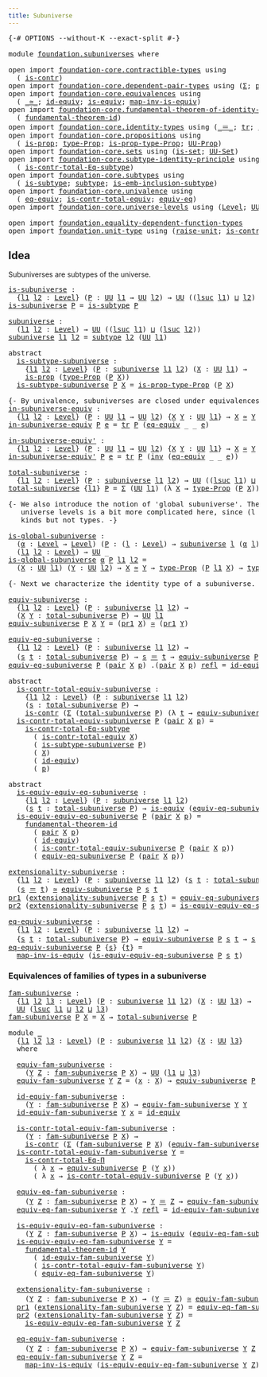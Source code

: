 ```yaml
---
title: Subuniverse
---
```


<pre class="Agda"><a id="37" class="Symbol">{-#</a> <a id="41" class="Keyword">OPTIONS</a> <a id="49" class="Pragma">--without-K</a> <a id="61" class="Pragma">--exact-split</a> <a id="75" class="Symbol">#-}</a>

<a id="80" class="Keyword">module</a> <a id="87" href="foundation.subuniverses.html" class="Module">foundation.subuniverses</a> <a id="111" class="Keyword">where</a>

<a id="118" class="Keyword">open</a> <a id="123" class="Keyword">import</a> <a id="130" href="foundation-core.contractible-types.html" class="Module">foundation-core.contractible-types</a> <a id="165" class="Keyword">using</a>
  <a id="173" class="Symbol">(</a> <a id="175" href="foundation-core.contractible-types.html#1006" class="Function">is-contr</a><a id="183" class="Symbol">)</a>
<a id="185" class="Keyword">open</a> <a id="190" class="Keyword">import</a> <a id="197" href="foundation-core.dependent-pair-types.html" class="Module">foundation-core.dependent-pair-types</a> <a id="234" class="Keyword">using</a> <a id="240" class="Symbol">(</a><a id="241" href="foundation-core.dependent-pair-types.html#515" class="Record">Σ</a><a id="242" class="Symbol">;</a> <a id="244" href="foundation-core.dependent-pair-types.html#588" class="InductiveConstructor">pair</a><a id="248" class="Symbol">;</a> <a id="250" href="foundation-core.dependent-pair-types.html#605" class="Field">pr1</a><a id="253" class="Symbol">;</a> <a id="255" href="foundation-core.dependent-pair-types.html#617" class="Field">pr2</a><a id="258" class="Symbol">)</a>
<a id="260" class="Keyword">open</a> <a id="265" class="Keyword">import</a> <a id="272" href="foundation-core.equivalences.html" class="Module">foundation-core.equivalences</a> <a id="301" class="Keyword">using</a>
  <a id="309" class="Symbol">(</a> <a id="311" href="foundation-core.equivalences.html#1621" class="Function Operator">_≃_</a><a id="314" class="Symbol">;</a> <a id="316" href="foundation-core.equivalences.html#2494" class="Function">id-equiv</a><a id="324" class="Symbol">;</a> <a id="326" href="foundation-core.equivalences.html#1556" class="Function">is-equiv</a><a id="334" class="Symbol">;</a> <a id="336" href="foundation-core.equivalences.html#4187" class="Function">map-inv-is-equiv</a><a id="352" class="Symbol">)</a>
<a id="354" class="Keyword">open</a> <a id="359" class="Keyword">import</a> <a id="366" href="foundation-core.fundamental-theorem-of-identity-types.html" class="Module">foundation-core.fundamental-theorem-of-identity-types</a> <a id="420" class="Keyword">using</a>
  <a id="428" class="Symbol">(</a> <a id="430" href="foundation-core.fundamental-theorem-of-identity-types.html#1904" class="Function">fundamental-theorem-id</a><a id="452" class="Symbol">)</a>
<a id="454" class="Keyword">open</a> <a id="459" class="Keyword">import</a> <a id="466" href="foundation-core.identity-types.html" class="Module">foundation-core.identity-types</a> <a id="497" class="Keyword">using</a> <a id="503" class="Symbol">(</a><a id="504" href="foundation-core.identity-types.html#1865" class="Function Operator">_＝_</a><a id="507" class="Symbol">;</a> <a id="509" href="foundation-core.identity-types.html#5702" class="Function">tr</a><a id="511" class="Symbol">;</a> <a id="513" href="foundation-core.identity-types.html#2729" class="Function">inv</a><a id="516" class="Symbol">;</a> <a id="518" href="foundation-core.identity-types.html#1820" class="InductiveConstructor">refl</a><a id="522" class="Symbol">;</a> <a id="524" href="foundation-core.identity-types.html#4003" class="Function">ap</a><a id="526" class="Symbol">)</a>
<a id="528" class="Keyword">open</a> <a id="533" class="Keyword">import</a> <a id="540" href="foundation-core.propositions.html" class="Module">foundation-core.propositions</a> <a id="569" class="Keyword">using</a>
  <a id="577" class="Symbol">(</a> <a id="579" href="foundation-core.propositions.html#1309" class="Function">is-prop</a><a id="586" class="Symbol">;</a> <a id="588" href="foundation-core.propositions.html#1495" class="Function">type-Prop</a><a id="597" class="Symbol">;</a> <a id="599" href="foundation-core.propositions.html#1562" class="Function">is-prop-type-Prop</a><a id="616" class="Symbol">;</a> <a id="618" href="foundation-core.propositions.html#1393" class="Function">UU-Prop</a><a id="625" class="Symbol">)</a>
<a id="627" class="Keyword">open</a> <a id="632" class="Keyword">import</a> <a id="639" href="foundation-core.sets.html" class="Module">foundation-core.sets</a> <a id="660" class="Keyword">using</a> <a id="666" class="Symbol">(</a><a id="667" href="foundation-core.sets.html#1113" class="Function">is-set</a><a id="673" class="Symbol">;</a> <a id="675" href="foundation-core.sets.html#1190" class="Function">UU-Set</a><a id="681" class="Symbol">)</a>
<a id="683" class="Keyword">open</a> <a id="688" class="Keyword">import</a> <a id="695" href="foundation-core.subtype-identity-principle.html" class="Module">foundation-core.subtype-identity-principle</a> <a id="738" class="Keyword">using</a>
  <a id="746" class="Symbol">(</a> <a id="748" href="foundation-core.subtype-identity-principle.html#1586" class="Function">is-contr-total-Eq-subtype</a><a id="773" class="Symbol">)</a>
<a id="775" class="Keyword">open</a> <a id="780" class="Keyword">import</a> <a id="787" href="foundation-core.subtypes.html" class="Module">foundation-core.subtypes</a> <a id="812" class="Keyword">using</a>
  <a id="820" class="Symbol">(</a> <a id="822" href="foundation-core.subtypes.html#2142" class="Function">is-subtype</a><a id="832" class="Symbol">;</a> <a id="834" href="foundation-core.subtypes.html#2265" class="Function">subtype</a><a id="841" class="Symbol">;</a> <a id="843" href="foundation-core.subtypes.html#3755" class="Function">is-emb-inclusion-subtype</a><a id="867" class="Symbol">)</a>
<a id="869" class="Keyword">open</a> <a id="874" class="Keyword">import</a> <a id="881" href="foundation-core.univalence.html" class="Module">foundation-core.univalence</a> <a id="908" class="Keyword">using</a>
  <a id="916" class="Symbol">(</a> <a id="918" href="foundation-core.univalence.html#2151" class="Function">eq-equiv</a><a id="926" class="Symbol">;</a> <a id="928" href="foundation-core.univalence.html#2403" class="Function">is-contr-total-equiv</a><a id="948" class="Symbol">;</a> <a id="950" href="foundation-core.univalence.html#987" class="Function">equiv-eq</a><a id="958" class="Symbol">)</a>
<a id="960" class="Keyword">open</a> <a id="965" class="Keyword">import</a> <a id="972" href="foundation-core.universe-levels.html" class="Module">foundation-core.universe-levels</a> <a id="1004" class="Keyword">using</a> <a id="1010" class="Symbol">(</a><a id="1011" href="Agda.Primitive.html#597" class="Postulate">Level</a><a id="1016" class="Symbol">;</a> <a id="1018" href="foundation-core.universe-levels.html#235" class="Primitive">UU</a><a id="1020" class="Symbol">;</a> <a id="1022" href="Agda.Primitive.html#780" class="Primitive">lsuc</a><a id="1026" class="Symbol">;</a> <a id="1028" href="Agda.Primitive.html#810" class="Primitive Operator">_⊔_</a><a id="1031" class="Symbol">)</a>

<a id="1034" class="Keyword">open</a> <a id="1039" class="Keyword">import</a> <a id="1046" href="foundation.equality-dependent-function-types.html" class="Module">foundation.equality-dependent-function-types</a>
<a id="1091" class="Keyword">open</a> <a id="1096" class="Keyword">import</a> <a id="1103" href="foundation.unit-type.html" class="Module">foundation.unit-type</a> <a id="1124" class="Keyword">using</a> <a id="1130" class="Symbol">(</a><a id="1131" href="foundation.unit-type.html#1727" class="Function">raise-unit</a><a id="1141" class="Symbol">;</a> <a id="1143" href="foundation.unit-type.html#3287" class="Function">is-contr-raise-unit</a><a id="1162" class="Symbol">)</a>
</pre>
## Idea

Subuniverses are subtypes of the universe.

<pre class="Agda"><a id="is-subuniverse"></a><a id="1230" href="foundation.subuniverses.html#1230" class="Function">is-subuniverse</a> <a id="1245" class="Symbol">:</a>
  <a id="1249" class="Symbol">{</a><a id="1250" href="foundation.subuniverses.html#1250" class="Bound">l1</a> <a id="1253" href="foundation.subuniverses.html#1253" class="Bound">l2</a> <a id="1256" class="Symbol">:</a> <a id="1258" href="Agda.Primitive.html#597" class="Postulate">Level</a><a id="1263" class="Symbol">}</a> <a id="1265" class="Symbol">(</a><a id="1266" href="foundation.subuniverses.html#1266" class="Bound">P</a> <a id="1268" class="Symbol">:</a> <a id="1270" href="foundation-core.universe-levels.html#235" class="Primitive">UU</a> <a id="1273" href="foundation.subuniverses.html#1250" class="Bound">l1</a> <a id="1276" class="Symbol">→</a> <a id="1278" href="foundation-core.universe-levels.html#235" class="Primitive">UU</a> <a id="1281" href="foundation.subuniverses.html#1253" class="Bound">l2</a><a id="1283" class="Symbol">)</a> <a id="1285" class="Symbol">→</a> <a id="1287" href="foundation-core.universe-levels.html#235" class="Primitive">UU</a> <a id="1290" class="Symbol">((</a><a id="1292" href="Agda.Primitive.html#780" class="Primitive">lsuc</a> <a id="1297" href="foundation.subuniverses.html#1250" class="Bound">l1</a><a id="1299" class="Symbol">)</a> <a id="1301" href="Agda.Primitive.html#810" class="Primitive Operator">⊔</a> <a id="1303" href="foundation.subuniverses.html#1253" class="Bound">l2</a><a id="1305" class="Symbol">)</a>
<a id="1307" href="foundation.subuniverses.html#1230" class="Function">is-subuniverse</a> <a id="1322" href="foundation.subuniverses.html#1322" class="Bound">P</a> <a id="1324" class="Symbol">=</a> <a id="1326" href="foundation-core.subtypes.html#2142" class="Function">is-subtype</a> <a id="1337" href="foundation.subuniverses.html#1322" class="Bound">P</a>

<a id="subuniverse"></a><a id="1340" href="foundation.subuniverses.html#1340" class="Function">subuniverse</a> <a id="1352" class="Symbol">:</a>
  <a id="1356" class="Symbol">(</a><a id="1357" href="foundation.subuniverses.html#1357" class="Bound">l1</a> <a id="1360" href="foundation.subuniverses.html#1360" class="Bound">l2</a> <a id="1363" class="Symbol">:</a> <a id="1365" href="Agda.Primitive.html#597" class="Postulate">Level</a><a id="1370" class="Symbol">)</a> <a id="1372" class="Symbol">→</a> <a id="1374" href="foundation-core.universe-levels.html#235" class="Primitive">UU</a> <a id="1377" class="Symbol">((</a><a id="1379" href="Agda.Primitive.html#780" class="Primitive">lsuc</a> <a id="1384" href="foundation.subuniverses.html#1357" class="Bound">l1</a><a id="1386" class="Symbol">)</a> <a id="1388" href="Agda.Primitive.html#810" class="Primitive Operator">⊔</a> <a id="1390" class="Symbol">(</a><a id="1391" href="Agda.Primitive.html#780" class="Primitive">lsuc</a> <a id="1396" href="foundation.subuniverses.html#1360" class="Bound">l2</a><a id="1398" class="Symbol">))</a>
<a id="1401" href="foundation.subuniverses.html#1340" class="Function">subuniverse</a> <a id="1413" href="foundation.subuniverses.html#1413" class="Bound">l1</a> <a id="1416" href="foundation.subuniverses.html#1416" class="Bound">l2</a> <a id="1419" class="Symbol">=</a> <a id="1421" href="foundation-core.subtypes.html#2265" class="Function">subtype</a> <a id="1429" href="foundation.subuniverses.html#1416" class="Bound">l2</a> <a id="1432" class="Symbol">(</a><a id="1433" href="foundation-core.universe-levels.html#235" class="Primitive">UU</a> <a id="1436" href="foundation.subuniverses.html#1413" class="Bound">l1</a><a id="1438" class="Symbol">)</a>

<a id="1441" class="Keyword">abstract</a>
  <a id="is-subtype-subuniverse"></a><a id="1452" href="foundation.subuniverses.html#1452" class="Function">is-subtype-subuniverse</a> <a id="1475" class="Symbol">:</a>
    <a id="1481" class="Symbol">{</a><a id="1482" href="foundation.subuniverses.html#1482" class="Bound">l1</a> <a id="1485" href="foundation.subuniverses.html#1485" class="Bound">l2</a> <a id="1488" class="Symbol">:</a> <a id="1490" href="Agda.Primitive.html#597" class="Postulate">Level</a><a id="1495" class="Symbol">}</a> <a id="1497" class="Symbol">(</a><a id="1498" href="foundation.subuniverses.html#1498" class="Bound">P</a> <a id="1500" class="Symbol">:</a> <a id="1502" href="foundation.subuniverses.html#1340" class="Function">subuniverse</a> <a id="1514" href="foundation.subuniverses.html#1482" class="Bound">l1</a> <a id="1517" href="foundation.subuniverses.html#1485" class="Bound">l2</a><a id="1519" class="Symbol">)</a> <a id="1521" class="Symbol">(</a><a id="1522" href="foundation.subuniverses.html#1522" class="Bound">X</a> <a id="1524" class="Symbol">:</a> <a id="1526" href="foundation-core.universe-levels.html#235" class="Primitive">UU</a> <a id="1529" href="foundation.subuniverses.html#1482" class="Bound">l1</a><a id="1531" class="Symbol">)</a> <a id="1533" class="Symbol">→</a>
    <a id="1539" href="foundation-core.propositions.html#1309" class="Function">is-prop</a> <a id="1547" class="Symbol">(</a><a id="1548" href="foundation-core.propositions.html#1495" class="Function">type-Prop</a> <a id="1558" class="Symbol">(</a><a id="1559" href="foundation.subuniverses.html#1498" class="Bound">P</a> <a id="1561" href="foundation.subuniverses.html#1522" class="Bound">X</a><a id="1562" class="Symbol">))</a>
  <a id="1567" href="foundation.subuniverses.html#1452" class="Function">is-subtype-subuniverse</a> <a id="1590" href="foundation.subuniverses.html#1590" class="Bound">P</a> <a id="1592" href="foundation.subuniverses.html#1592" class="Bound">X</a> <a id="1594" class="Symbol">=</a> <a id="1596" href="foundation-core.propositions.html#1562" class="Function">is-prop-type-Prop</a> <a id="1614" class="Symbol">(</a><a id="1615" href="foundation.subuniverses.html#1590" class="Bound">P</a> <a id="1617" href="foundation.subuniverses.html#1592" class="Bound">X</a><a id="1618" class="Symbol">)</a>

<a id="1621" class="Comment">{- By univalence, subuniverses are closed under equivalences. -}</a>
<a id="in-subuniverse-equiv"></a><a id="1686" href="foundation.subuniverses.html#1686" class="Function">in-subuniverse-equiv</a> <a id="1707" class="Symbol">:</a>
  <a id="1711" class="Symbol">{</a><a id="1712" href="foundation.subuniverses.html#1712" class="Bound">l1</a> <a id="1715" href="foundation.subuniverses.html#1715" class="Bound">l2</a> <a id="1718" class="Symbol">:</a> <a id="1720" href="Agda.Primitive.html#597" class="Postulate">Level</a><a id="1725" class="Symbol">}</a> <a id="1727" class="Symbol">(</a><a id="1728" href="foundation.subuniverses.html#1728" class="Bound">P</a> <a id="1730" class="Symbol">:</a> <a id="1732" href="foundation-core.universe-levels.html#235" class="Primitive">UU</a> <a id="1735" href="foundation.subuniverses.html#1712" class="Bound">l1</a> <a id="1738" class="Symbol">→</a> <a id="1740" href="foundation-core.universe-levels.html#235" class="Primitive">UU</a> <a id="1743" href="foundation.subuniverses.html#1715" class="Bound">l2</a><a id="1745" class="Symbol">)</a> <a id="1747" class="Symbol">{</a><a id="1748" href="foundation.subuniverses.html#1748" class="Bound">X</a> <a id="1750" href="foundation.subuniverses.html#1750" class="Bound">Y</a> <a id="1752" class="Symbol">:</a> <a id="1754" href="foundation-core.universe-levels.html#235" class="Primitive">UU</a> <a id="1757" href="foundation.subuniverses.html#1712" class="Bound">l1</a><a id="1759" class="Symbol">}</a> <a id="1761" class="Symbol">→</a> <a id="1763" href="foundation.subuniverses.html#1748" class="Bound">X</a> <a id="1765" href="foundation-core.equivalences.html#1621" class="Function Operator">≃</a> <a id="1767" href="foundation.subuniverses.html#1750" class="Bound">Y</a> <a id="1769" class="Symbol">→</a> <a id="1771" href="foundation.subuniverses.html#1728" class="Bound">P</a> <a id="1773" href="foundation.subuniverses.html#1748" class="Bound">X</a> <a id="1775" class="Symbol">→</a> <a id="1777" href="foundation.subuniverses.html#1728" class="Bound">P</a> <a id="1779" href="foundation.subuniverses.html#1750" class="Bound">Y</a>
<a id="1781" href="foundation.subuniverses.html#1686" class="Function">in-subuniverse-equiv</a> <a id="1802" href="foundation.subuniverses.html#1802" class="Bound">P</a> <a id="1804" href="foundation.subuniverses.html#1804" class="Bound">e</a> <a id="1806" class="Symbol">=</a> <a id="1808" href="foundation-core.identity-types.html#5702" class="Function">tr</a> <a id="1811" href="foundation.subuniverses.html#1802" class="Bound">P</a> <a id="1813" class="Symbol">(</a><a id="1814" href="foundation-core.univalence.html#2151" class="Function">eq-equiv</a> <a id="1823" class="Symbol">_</a> <a id="1825" class="Symbol">_</a> <a id="1827" href="foundation.subuniverses.html#1804" class="Bound">e</a><a id="1828" class="Symbol">)</a>

<a id="in-subuniverse-equiv&#39;"></a><a id="1831" href="foundation.subuniverses.html#1831" class="Function">in-subuniverse-equiv&#39;</a> <a id="1853" class="Symbol">:</a>
  <a id="1857" class="Symbol">{</a><a id="1858" href="foundation.subuniverses.html#1858" class="Bound">l1</a> <a id="1861" href="foundation.subuniverses.html#1861" class="Bound">l2</a> <a id="1864" class="Symbol">:</a> <a id="1866" href="Agda.Primitive.html#597" class="Postulate">Level</a><a id="1871" class="Symbol">}</a> <a id="1873" class="Symbol">(</a><a id="1874" href="foundation.subuniverses.html#1874" class="Bound">P</a> <a id="1876" class="Symbol">:</a> <a id="1878" href="foundation-core.universe-levels.html#235" class="Primitive">UU</a> <a id="1881" href="foundation.subuniverses.html#1858" class="Bound">l1</a> <a id="1884" class="Symbol">→</a> <a id="1886" href="foundation-core.universe-levels.html#235" class="Primitive">UU</a> <a id="1889" href="foundation.subuniverses.html#1861" class="Bound">l2</a><a id="1891" class="Symbol">)</a> <a id="1893" class="Symbol">{</a><a id="1894" href="foundation.subuniverses.html#1894" class="Bound">X</a> <a id="1896" href="foundation.subuniverses.html#1896" class="Bound">Y</a> <a id="1898" class="Symbol">:</a> <a id="1900" href="foundation-core.universe-levels.html#235" class="Primitive">UU</a> <a id="1903" href="foundation.subuniverses.html#1858" class="Bound">l1</a><a id="1905" class="Symbol">}</a> <a id="1907" class="Symbol">→</a> <a id="1909" href="foundation.subuniverses.html#1894" class="Bound">X</a> <a id="1911" href="foundation-core.equivalences.html#1621" class="Function Operator">≃</a> <a id="1913" href="foundation.subuniverses.html#1896" class="Bound">Y</a> <a id="1915" class="Symbol">→</a> <a id="1917" href="foundation.subuniverses.html#1874" class="Bound">P</a> <a id="1919" href="foundation.subuniverses.html#1896" class="Bound">Y</a> <a id="1921" class="Symbol">→</a> <a id="1923" href="foundation.subuniverses.html#1874" class="Bound">P</a> <a id="1925" href="foundation.subuniverses.html#1894" class="Bound">X</a>
<a id="1927" href="foundation.subuniverses.html#1831" class="Function">in-subuniverse-equiv&#39;</a> <a id="1949" href="foundation.subuniverses.html#1949" class="Bound">P</a> <a id="1951" href="foundation.subuniverses.html#1951" class="Bound">e</a> <a id="1953" class="Symbol">=</a> <a id="1955" href="foundation-core.identity-types.html#5702" class="Function">tr</a> <a id="1958" href="foundation.subuniverses.html#1949" class="Bound">P</a> <a id="1960" class="Symbol">(</a><a id="1961" href="foundation-core.identity-types.html#2729" class="Function">inv</a> <a id="1965" class="Symbol">(</a><a id="1966" href="foundation-core.univalence.html#2151" class="Function">eq-equiv</a> <a id="1975" class="Symbol">_</a> <a id="1977" class="Symbol">_</a> <a id="1979" href="foundation.subuniverses.html#1951" class="Bound">e</a><a id="1980" class="Symbol">))</a>

<a id="total-subuniverse"></a><a id="1984" href="foundation.subuniverses.html#1984" class="Function">total-subuniverse</a> <a id="2002" class="Symbol">:</a>
  <a id="2006" class="Symbol">{</a><a id="2007" href="foundation.subuniverses.html#2007" class="Bound">l1</a> <a id="2010" href="foundation.subuniverses.html#2010" class="Bound">l2</a> <a id="2013" class="Symbol">:</a> <a id="2015" href="Agda.Primitive.html#597" class="Postulate">Level</a><a id="2020" class="Symbol">}</a> <a id="2022" class="Symbol">(</a><a id="2023" href="foundation.subuniverses.html#2023" class="Bound">P</a> <a id="2025" class="Symbol">:</a> <a id="2027" href="foundation.subuniverses.html#1340" class="Function">subuniverse</a> <a id="2039" href="foundation.subuniverses.html#2007" class="Bound">l1</a> <a id="2042" href="foundation.subuniverses.html#2010" class="Bound">l2</a><a id="2044" class="Symbol">)</a> <a id="2046" class="Symbol">→</a> <a id="2048" href="foundation-core.universe-levels.html#235" class="Primitive">UU</a> <a id="2051" class="Symbol">((</a><a id="2053" href="Agda.Primitive.html#780" class="Primitive">lsuc</a> <a id="2058" href="foundation.subuniverses.html#2007" class="Bound">l1</a><a id="2060" class="Symbol">)</a> <a id="2062" href="Agda.Primitive.html#810" class="Primitive Operator">⊔</a> <a id="2064" href="foundation.subuniverses.html#2010" class="Bound">l2</a><a id="2066" class="Symbol">)</a>
<a id="2068" href="foundation.subuniverses.html#1984" class="Function">total-subuniverse</a> <a id="2086" class="Symbol">{</a><a id="2087" href="foundation.subuniverses.html#2087" class="Bound">l1</a><a id="2089" class="Symbol">}</a> <a id="2091" href="foundation.subuniverses.html#2091" class="Bound">P</a> <a id="2093" class="Symbol">=</a> <a id="2095" href="foundation-core.dependent-pair-types.html#515" class="Record">Σ</a> <a id="2097" class="Symbol">(</a><a id="2098" href="foundation-core.universe-levels.html#235" class="Primitive">UU</a> <a id="2101" href="foundation.subuniverses.html#2087" class="Bound">l1</a><a id="2103" class="Symbol">)</a> <a id="2105" class="Symbol">(λ</a> <a id="2108" href="foundation.subuniverses.html#2108" class="Bound">X</a> <a id="2110" class="Symbol">→</a> <a id="2112" href="foundation-core.propositions.html#1495" class="Function">type-Prop</a> <a id="2122" class="Symbol">(</a><a id="2123" href="foundation.subuniverses.html#2091" class="Bound">P</a> <a id="2125" href="foundation.subuniverses.html#2108" class="Bound">X</a><a id="2126" class="Symbol">))</a>

<a id="2130" class="Comment">{- We also introduce the notion of &#39;global subuniverse&#39;. The handling of 
   universe levels is a bit more complicated here, since (l : Level) → A l are 
   kinds but not types. -}</a>
   
<a id="is-global-subuniverse"></a><a id="2315" href="foundation.subuniverses.html#2315" class="Function">is-global-subuniverse</a> <a id="2337" class="Symbol">:</a>
  <a id="2341" class="Symbol">(</a><a id="2342" href="foundation.subuniverses.html#2342" class="Bound">α</a> <a id="2344" class="Symbol">:</a> <a id="2346" href="Agda.Primitive.html#597" class="Postulate">Level</a> <a id="2352" class="Symbol">→</a> <a id="2354" href="Agda.Primitive.html#597" class="Postulate">Level</a><a id="2359" class="Symbol">)</a> <a id="2361" class="Symbol">(</a><a id="2362" href="foundation.subuniverses.html#2362" class="Bound">P</a> <a id="2364" class="Symbol">:</a> <a id="2366" class="Symbol">(</a><a id="2367" href="foundation.subuniverses.html#2367" class="Bound">l</a> <a id="2369" class="Symbol">:</a> <a id="2371" href="Agda.Primitive.html#597" class="Postulate">Level</a><a id="2376" class="Symbol">)</a> <a id="2378" class="Symbol">→</a> <a id="2380" href="foundation.subuniverses.html#1340" class="Function">subuniverse</a> <a id="2392" href="foundation.subuniverses.html#2367" class="Bound">l</a> <a id="2394" class="Symbol">(</a><a id="2395" href="foundation.subuniverses.html#2342" class="Bound">α</a> <a id="2397" href="foundation.subuniverses.html#2367" class="Bound">l</a><a id="2398" class="Symbol">))</a> <a id="2401" class="Symbol">→</a>
  <a id="2405" class="Symbol">(</a><a id="2406" href="foundation.subuniverses.html#2406" class="Bound">l1</a> <a id="2409" href="foundation.subuniverses.html#2409" class="Bound">l2</a> <a id="2412" class="Symbol">:</a> <a id="2414" href="Agda.Primitive.html#597" class="Postulate">Level</a><a id="2419" class="Symbol">)</a> <a id="2421" class="Symbol">→</a> <a id="2423" href="foundation-core.universe-levels.html#235" class="Primitive">UU</a> <a id="2426" class="Symbol">_</a>
<a id="2428" href="foundation.subuniverses.html#2315" class="Function">is-global-subuniverse</a> <a id="2450" href="foundation.subuniverses.html#2450" class="Bound">α</a> <a id="2452" href="foundation.subuniverses.html#2452" class="Bound">P</a> <a id="2454" href="foundation.subuniverses.html#2454" class="Bound">l1</a> <a id="2457" href="foundation.subuniverses.html#2457" class="Bound">l2</a> <a id="2460" class="Symbol">=</a>
  <a id="2464" class="Symbol">(</a><a id="2465" href="foundation.subuniverses.html#2465" class="Bound">X</a> <a id="2467" class="Symbol">:</a> <a id="2469" href="foundation-core.universe-levels.html#235" class="Primitive">UU</a> <a id="2472" href="foundation.subuniverses.html#2454" class="Bound">l1</a><a id="2474" class="Symbol">)</a> <a id="2476" class="Symbol">(</a><a id="2477" href="foundation.subuniverses.html#2477" class="Bound">Y</a> <a id="2479" class="Symbol">:</a> <a id="2481" href="foundation-core.universe-levels.html#235" class="Primitive">UU</a> <a id="2484" href="foundation.subuniverses.html#2457" class="Bound">l2</a><a id="2486" class="Symbol">)</a> <a id="2488" class="Symbol">→</a> <a id="2490" href="foundation.subuniverses.html#2465" class="Bound">X</a> <a id="2492" href="foundation-core.equivalences.html#1621" class="Function Operator">≃</a> <a id="2494" href="foundation.subuniverses.html#2477" class="Bound">Y</a> <a id="2496" class="Symbol">→</a> <a id="2498" href="foundation-core.propositions.html#1495" class="Function">type-Prop</a> <a id="2508" class="Symbol">(</a><a id="2509" href="foundation.subuniverses.html#2452" class="Bound">P</a> <a id="2511" href="foundation.subuniverses.html#2454" class="Bound">l1</a> <a id="2514" href="foundation.subuniverses.html#2465" class="Bound">X</a><a id="2515" class="Symbol">)</a> <a id="2517" class="Symbol">→</a> <a id="2519" href="foundation-core.propositions.html#1495" class="Function">type-Prop</a> <a id="2529" class="Symbol">(</a><a id="2530" href="foundation.subuniverses.html#2452" class="Bound">P</a> <a id="2532" href="foundation.subuniverses.html#2457" class="Bound">l2</a> <a id="2535" href="foundation.subuniverses.html#2477" class="Bound">Y</a><a id="2536" class="Symbol">)</a>

<a id="2539" class="Comment">{- Next we characterize the identity type of a subuniverse. -}</a>

<a id="equiv-subuniverse"></a><a id="2603" href="foundation.subuniverses.html#2603" class="Function">equiv-subuniverse</a> <a id="2621" class="Symbol">:</a>
  <a id="2625" class="Symbol">{</a><a id="2626" href="foundation.subuniverses.html#2626" class="Bound">l1</a> <a id="2629" href="foundation.subuniverses.html#2629" class="Bound">l2</a> <a id="2632" class="Symbol">:</a> <a id="2634" href="Agda.Primitive.html#597" class="Postulate">Level</a><a id="2639" class="Symbol">}</a> <a id="2641" class="Symbol">(</a><a id="2642" href="foundation.subuniverses.html#2642" class="Bound">P</a> <a id="2644" class="Symbol">:</a> <a id="2646" href="foundation.subuniverses.html#1340" class="Function">subuniverse</a> <a id="2658" href="foundation.subuniverses.html#2626" class="Bound">l1</a> <a id="2661" href="foundation.subuniverses.html#2629" class="Bound">l2</a><a id="2663" class="Symbol">)</a> <a id="2665" class="Symbol">→</a>
  <a id="2669" class="Symbol">(</a><a id="2670" href="foundation.subuniverses.html#2670" class="Bound">X</a> <a id="2672" href="foundation.subuniverses.html#2672" class="Bound">Y</a> <a id="2674" class="Symbol">:</a> <a id="2676" href="foundation.subuniverses.html#1984" class="Function">total-subuniverse</a> <a id="2694" href="foundation.subuniverses.html#2642" class="Bound">P</a><a id="2695" class="Symbol">)</a> <a id="2697" class="Symbol">→</a> <a id="2699" href="foundation-core.universe-levels.html#235" class="Primitive">UU</a> <a id="2702" href="foundation.subuniverses.html#2626" class="Bound">l1</a>
<a id="2705" href="foundation.subuniverses.html#2603" class="Function">equiv-subuniverse</a> <a id="2723" href="foundation.subuniverses.html#2723" class="Bound">P</a> <a id="2725" href="foundation.subuniverses.html#2725" class="Bound">X</a> <a id="2727" href="foundation.subuniverses.html#2727" class="Bound">Y</a> <a id="2729" class="Symbol">=</a> <a id="2731" class="Symbol">(</a><a id="2732" href="foundation-core.dependent-pair-types.html#605" class="Field">pr1</a> <a id="2736" href="foundation.subuniverses.html#2725" class="Bound">X</a><a id="2737" class="Symbol">)</a> <a id="2739" href="foundation-core.equivalences.html#1621" class="Function Operator">≃</a> <a id="2741" class="Symbol">(</a><a id="2742" href="foundation-core.dependent-pair-types.html#605" class="Field">pr1</a> <a id="2746" href="foundation.subuniverses.html#2727" class="Bound">Y</a><a id="2747" class="Symbol">)</a>

<a id="equiv-eq-subuniverse"></a><a id="2750" href="foundation.subuniverses.html#2750" class="Function">equiv-eq-subuniverse</a> <a id="2771" class="Symbol">:</a>
  <a id="2775" class="Symbol">{</a><a id="2776" href="foundation.subuniverses.html#2776" class="Bound">l1</a> <a id="2779" href="foundation.subuniverses.html#2779" class="Bound">l2</a> <a id="2782" class="Symbol">:</a> <a id="2784" href="Agda.Primitive.html#597" class="Postulate">Level</a><a id="2789" class="Symbol">}</a> <a id="2791" class="Symbol">(</a><a id="2792" href="foundation.subuniverses.html#2792" class="Bound">P</a> <a id="2794" class="Symbol">:</a> <a id="2796" href="foundation.subuniverses.html#1340" class="Function">subuniverse</a> <a id="2808" href="foundation.subuniverses.html#2776" class="Bound">l1</a> <a id="2811" href="foundation.subuniverses.html#2779" class="Bound">l2</a><a id="2813" class="Symbol">)</a> <a id="2815" class="Symbol">→</a>
  <a id="2819" class="Symbol">(</a><a id="2820" href="foundation.subuniverses.html#2820" class="Bound">s</a> <a id="2822" href="foundation.subuniverses.html#2822" class="Bound">t</a> <a id="2824" class="Symbol">:</a> <a id="2826" href="foundation.subuniverses.html#1984" class="Function">total-subuniverse</a> <a id="2844" href="foundation.subuniverses.html#2792" class="Bound">P</a><a id="2845" class="Symbol">)</a> <a id="2847" class="Symbol">→</a> <a id="2849" href="foundation.subuniverses.html#2820" class="Bound">s</a> <a id="2851" href="foundation-core.identity-types.html#1865" class="Function Operator">＝</a> <a id="2853" href="foundation.subuniverses.html#2822" class="Bound">t</a> <a id="2855" class="Symbol">→</a> <a id="2857" href="foundation.subuniverses.html#2603" class="Function">equiv-subuniverse</a> <a id="2875" href="foundation.subuniverses.html#2792" class="Bound">P</a> <a id="2877" href="foundation.subuniverses.html#2820" class="Bound">s</a> <a id="2879" href="foundation.subuniverses.html#2822" class="Bound">t</a>
<a id="2881" href="foundation.subuniverses.html#2750" class="Function">equiv-eq-subuniverse</a> <a id="2902" href="foundation.subuniverses.html#2902" class="Bound">P</a> <a id="2904" class="Symbol">(</a><a id="2905" href="foundation-core.dependent-pair-types.html#588" class="InductiveConstructor">pair</a> <a id="2910" href="foundation.subuniverses.html#2910" class="Bound">X</a> <a id="2912" href="foundation.subuniverses.html#2912" class="Bound">p</a><a id="2913" class="Symbol">)</a> <a id="2915" class="DottedPattern Symbol">.(</a><a id="2917" href="foundation-core.dependent-pair-types.html#588" class="DottedPattern InductiveConstructor">pair</a> <a id="2922" href="foundation.subuniverses.html#2910" class="DottedPattern Bound">X</a> <a id="2924" href="foundation.subuniverses.html#2912" class="DottedPattern Bound">p</a><a id="2925" class="DottedPattern Symbol">)</a> <a id="2927" href="foundation-core.identity-types.html#1820" class="InductiveConstructor">refl</a> <a id="2932" class="Symbol">=</a> <a id="2934" href="foundation-core.equivalences.html#2494" class="Function">id-equiv</a>

<a id="2944" class="Keyword">abstract</a>
  <a id="is-contr-total-equiv-subuniverse"></a><a id="2955" href="foundation.subuniverses.html#2955" class="Function">is-contr-total-equiv-subuniverse</a> <a id="2988" class="Symbol">:</a>
    <a id="2994" class="Symbol">{</a><a id="2995" href="foundation.subuniverses.html#2995" class="Bound">l1</a> <a id="2998" href="foundation.subuniverses.html#2998" class="Bound">l2</a> <a id="3001" class="Symbol">:</a> <a id="3003" href="Agda.Primitive.html#597" class="Postulate">Level</a><a id="3008" class="Symbol">}</a> <a id="3010" class="Symbol">(</a><a id="3011" href="foundation.subuniverses.html#3011" class="Bound">P</a> <a id="3013" class="Symbol">:</a> <a id="3015" href="foundation.subuniverses.html#1340" class="Function">subuniverse</a> <a id="3027" href="foundation.subuniverses.html#2995" class="Bound">l1</a> <a id="3030" href="foundation.subuniverses.html#2998" class="Bound">l2</a><a id="3032" class="Symbol">)</a>
    <a id="3038" class="Symbol">(</a><a id="3039" href="foundation.subuniverses.html#3039" class="Bound">s</a> <a id="3041" class="Symbol">:</a> <a id="3043" href="foundation.subuniverses.html#1984" class="Function">total-subuniverse</a> <a id="3061" href="foundation.subuniverses.html#3011" class="Bound">P</a><a id="3062" class="Symbol">)</a> <a id="3064" class="Symbol">→</a>
    <a id="3070" href="foundation-core.contractible-types.html#1006" class="Function">is-contr</a> <a id="3079" class="Symbol">(</a><a id="3080" href="foundation-core.dependent-pair-types.html#515" class="Record">Σ</a> <a id="3082" class="Symbol">(</a><a id="3083" href="foundation.subuniverses.html#1984" class="Function">total-subuniverse</a> <a id="3101" href="foundation.subuniverses.html#3011" class="Bound">P</a><a id="3102" class="Symbol">)</a> <a id="3104" class="Symbol">(λ</a> <a id="3107" href="foundation.subuniverses.html#3107" class="Bound">t</a> <a id="3109" class="Symbol">→</a> <a id="3111" href="foundation.subuniverses.html#2603" class="Function">equiv-subuniverse</a> <a id="3129" href="foundation.subuniverses.html#3011" class="Bound">P</a> <a id="3131" href="foundation.subuniverses.html#3039" class="Bound">s</a> <a id="3133" href="foundation.subuniverses.html#3107" class="Bound">t</a><a id="3134" class="Symbol">))</a>
  <a id="3139" href="foundation.subuniverses.html#2955" class="Function">is-contr-total-equiv-subuniverse</a> <a id="3172" href="foundation.subuniverses.html#3172" class="Bound">P</a> <a id="3174" class="Symbol">(</a><a id="3175" href="foundation-core.dependent-pair-types.html#588" class="InductiveConstructor">pair</a> <a id="3180" href="foundation.subuniverses.html#3180" class="Bound">X</a> <a id="3182" href="foundation.subuniverses.html#3182" class="Bound">p</a><a id="3183" class="Symbol">)</a> <a id="3185" class="Symbol">=</a>
    <a id="3191" href="foundation-core.subtype-identity-principle.html#1586" class="Function">is-contr-total-Eq-subtype</a>
      <a id="3223" class="Symbol">(</a> <a id="3225" href="foundation-core.univalence.html#2403" class="Function">is-contr-total-equiv</a> <a id="3246" href="foundation.subuniverses.html#3180" class="Bound">X</a><a id="3247" class="Symbol">)</a>
      <a id="3255" class="Symbol">(</a> <a id="3257" href="foundation.subuniverses.html#1452" class="Function">is-subtype-subuniverse</a> <a id="3280" href="foundation.subuniverses.html#3172" class="Bound">P</a><a id="3281" class="Symbol">)</a>
      <a id="3289" class="Symbol">(</a> <a id="3291" href="foundation.subuniverses.html#3180" class="Bound">X</a><a id="3292" class="Symbol">)</a>
      <a id="3300" class="Symbol">(</a> <a id="3302" href="foundation-core.equivalences.html#2494" class="Function">id-equiv</a><a id="3310" class="Symbol">)</a>
      <a id="3318" class="Symbol">(</a> <a id="3320" href="foundation.subuniverses.html#3182" class="Bound">p</a><a id="3321" class="Symbol">)</a>

<a id="3324" class="Keyword">abstract</a>
  <a id="is-equiv-equiv-eq-subuniverse"></a><a id="3335" href="foundation.subuniverses.html#3335" class="Function">is-equiv-equiv-eq-subuniverse</a> <a id="3365" class="Symbol">:</a>
    <a id="3371" class="Symbol">{</a><a id="3372" href="foundation.subuniverses.html#3372" class="Bound">l1</a> <a id="3375" href="foundation.subuniverses.html#3375" class="Bound">l2</a> <a id="3378" class="Symbol">:</a> <a id="3380" href="Agda.Primitive.html#597" class="Postulate">Level</a><a id="3385" class="Symbol">}</a> <a id="3387" class="Symbol">(</a><a id="3388" href="foundation.subuniverses.html#3388" class="Bound">P</a> <a id="3390" class="Symbol">:</a> <a id="3392" href="foundation.subuniverses.html#1340" class="Function">subuniverse</a> <a id="3404" href="foundation.subuniverses.html#3372" class="Bound">l1</a> <a id="3407" href="foundation.subuniverses.html#3375" class="Bound">l2</a><a id="3409" class="Symbol">)</a>
    <a id="3415" class="Symbol">(</a><a id="3416" href="foundation.subuniverses.html#3416" class="Bound">s</a> <a id="3418" href="foundation.subuniverses.html#3418" class="Bound">t</a> <a id="3420" class="Symbol">:</a> <a id="3422" href="foundation.subuniverses.html#1984" class="Function">total-subuniverse</a> <a id="3440" href="foundation.subuniverses.html#3388" class="Bound">P</a><a id="3441" class="Symbol">)</a> <a id="3443" class="Symbol">→</a> <a id="3445" href="foundation-core.equivalences.html#1556" class="Function">is-equiv</a> <a id="3454" class="Symbol">(</a><a id="3455" href="foundation.subuniverses.html#2750" class="Function">equiv-eq-subuniverse</a> <a id="3476" href="foundation.subuniverses.html#3388" class="Bound">P</a> <a id="3478" href="foundation.subuniverses.html#3416" class="Bound">s</a> <a id="3480" href="foundation.subuniverses.html#3418" class="Bound">t</a><a id="3481" class="Symbol">)</a>
  <a id="3485" href="foundation.subuniverses.html#3335" class="Function">is-equiv-equiv-eq-subuniverse</a> <a id="3515" href="foundation.subuniverses.html#3515" class="Bound">P</a> <a id="3517" class="Symbol">(</a><a id="3518" href="foundation-core.dependent-pair-types.html#588" class="InductiveConstructor">pair</a> <a id="3523" href="foundation.subuniverses.html#3523" class="Bound">X</a> <a id="3525" href="foundation.subuniverses.html#3525" class="Bound">p</a><a id="3526" class="Symbol">)</a> <a id="3528" class="Symbol">=</a>
    <a id="3534" href="foundation-core.fundamental-theorem-of-identity-types.html#1904" class="Function">fundamental-theorem-id</a>
      <a id="3563" class="Symbol">(</a> <a id="3565" href="foundation-core.dependent-pair-types.html#588" class="InductiveConstructor">pair</a> <a id="3570" href="foundation.subuniverses.html#3523" class="Bound">X</a> <a id="3572" href="foundation.subuniverses.html#3525" class="Bound">p</a><a id="3573" class="Symbol">)</a>
      <a id="3581" class="Symbol">(</a> <a id="3583" href="foundation-core.equivalences.html#2494" class="Function">id-equiv</a><a id="3591" class="Symbol">)</a>
      <a id="3599" class="Symbol">(</a> <a id="3601" href="foundation.subuniverses.html#2955" class="Function">is-contr-total-equiv-subuniverse</a> <a id="3634" href="foundation.subuniverses.html#3515" class="Bound">P</a> <a id="3636" class="Symbol">(</a><a id="3637" href="foundation-core.dependent-pair-types.html#588" class="InductiveConstructor">pair</a> <a id="3642" href="foundation.subuniverses.html#3523" class="Bound">X</a> <a id="3644" href="foundation.subuniverses.html#3525" class="Bound">p</a><a id="3645" class="Symbol">))</a>
      <a id="3654" class="Symbol">(</a> <a id="3656" href="foundation.subuniverses.html#2750" class="Function">equiv-eq-subuniverse</a> <a id="3677" href="foundation.subuniverses.html#3515" class="Bound">P</a> <a id="3679" class="Symbol">(</a><a id="3680" href="foundation-core.dependent-pair-types.html#588" class="InductiveConstructor">pair</a> <a id="3685" href="foundation.subuniverses.html#3523" class="Bound">X</a> <a id="3687" href="foundation.subuniverses.html#3525" class="Bound">p</a><a id="3688" class="Symbol">))</a>

<a id="extensionality-subuniverse"></a><a id="3692" href="foundation.subuniverses.html#3692" class="Function">extensionality-subuniverse</a> <a id="3719" class="Symbol">:</a>
  <a id="3723" class="Symbol">{</a><a id="3724" href="foundation.subuniverses.html#3724" class="Bound">l1</a> <a id="3727" href="foundation.subuniverses.html#3727" class="Bound">l2</a> <a id="3730" class="Symbol">:</a> <a id="3732" href="Agda.Primitive.html#597" class="Postulate">Level</a><a id="3737" class="Symbol">}</a> <a id="3739" class="Symbol">(</a><a id="3740" href="foundation.subuniverses.html#3740" class="Bound">P</a> <a id="3742" class="Symbol">:</a> <a id="3744" href="foundation.subuniverses.html#1340" class="Function">subuniverse</a> <a id="3756" href="foundation.subuniverses.html#3724" class="Bound">l1</a> <a id="3759" href="foundation.subuniverses.html#3727" class="Bound">l2</a><a id="3761" class="Symbol">)</a> <a id="3763" class="Symbol">(</a><a id="3764" href="foundation.subuniverses.html#3764" class="Bound">s</a> <a id="3766" href="foundation.subuniverses.html#3766" class="Bound">t</a> <a id="3768" class="Symbol">:</a> <a id="3770" href="foundation.subuniverses.html#1984" class="Function">total-subuniverse</a> <a id="3788" href="foundation.subuniverses.html#3740" class="Bound">P</a><a id="3789" class="Symbol">)</a> <a id="3791" class="Symbol">→</a>
  <a id="3795" class="Symbol">(</a><a id="3796" href="foundation.subuniverses.html#3764" class="Bound">s</a> <a id="3798" href="foundation-core.identity-types.html#1865" class="Function Operator">＝</a> <a id="3800" href="foundation.subuniverses.html#3766" class="Bound">t</a><a id="3801" class="Symbol">)</a> <a id="3803" href="foundation-core.equivalences.html#1621" class="Function Operator">≃</a> <a id="3805" href="foundation.subuniverses.html#2603" class="Function">equiv-subuniverse</a> <a id="3823" href="foundation.subuniverses.html#3740" class="Bound">P</a> <a id="3825" href="foundation.subuniverses.html#3764" class="Bound">s</a> <a id="3827" href="foundation.subuniverses.html#3766" class="Bound">t</a>
<a id="3829" href="foundation-core.dependent-pair-types.html#605" class="Field">pr1</a> <a id="3833" class="Symbol">(</a><a id="3834" href="foundation.subuniverses.html#3692" class="Function">extensionality-subuniverse</a> <a id="3861" href="foundation.subuniverses.html#3861" class="Bound">P</a> <a id="3863" href="foundation.subuniverses.html#3863" class="Bound">s</a> <a id="3865" href="foundation.subuniverses.html#3865" class="Bound">t</a><a id="3866" class="Symbol">)</a> <a id="3868" class="Symbol">=</a> <a id="3870" href="foundation.subuniverses.html#2750" class="Function">equiv-eq-subuniverse</a> <a id="3891" href="foundation.subuniverses.html#3861" class="Bound">P</a> <a id="3893" href="foundation.subuniverses.html#3863" class="Bound">s</a> <a id="3895" href="foundation.subuniverses.html#3865" class="Bound">t</a>
<a id="3897" href="foundation-core.dependent-pair-types.html#617" class="Field">pr2</a> <a id="3901" class="Symbol">(</a><a id="3902" href="foundation.subuniverses.html#3692" class="Function">extensionality-subuniverse</a> <a id="3929" href="foundation.subuniverses.html#3929" class="Bound">P</a> <a id="3931" href="foundation.subuniverses.html#3931" class="Bound">s</a> <a id="3933" href="foundation.subuniverses.html#3933" class="Bound">t</a><a id="3934" class="Symbol">)</a> <a id="3936" class="Symbol">=</a> <a id="3938" href="foundation.subuniverses.html#3335" class="Function">is-equiv-equiv-eq-subuniverse</a> <a id="3968" href="foundation.subuniverses.html#3929" class="Bound">P</a> <a id="3970" href="foundation.subuniverses.html#3931" class="Bound">s</a> <a id="3972" href="foundation.subuniverses.html#3933" class="Bound">t</a>

<a id="eq-equiv-subuniverse"></a><a id="3975" href="foundation.subuniverses.html#3975" class="Function">eq-equiv-subuniverse</a> <a id="3996" class="Symbol">:</a>
  <a id="4000" class="Symbol">{</a><a id="4001" href="foundation.subuniverses.html#4001" class="Bound">l1</a> <a id="4004" href="foundation.subuniverses.html#4004" class="Bound">l2</a> <a id="4007" class="Symbol">:</a> <a id="4009" href="Agda.Primitive.html#597" class="Postulate">Level</a><a id="4014" class="Symbol">}</a> <a id="4016" class="Symbol">(</a><a id="4017" href="foundation.subuniverses.html#4017" class="Bound">P</a> <a id="4019" class="Symbol">:</a> <a id="4021" href="foundation.subuniverses.html#1340" class="Function">subuniverse</a> <a id="4033" href="foundation.subuniverses.html#4001" class="Bound">l1</a> <a id="4036" href="foundation.subuniverses.html#4004" class="Bound">l2</a><a id="4038" class="Symbol">)</a> <a id="4040" class="Symbol">→</a>
  <a id="4044" class="Symbol">{</a><a id="4045" href="foundation.subuniverses.html#4045" class="Bound">s</a> <a id="4047" href="foundation.subuniverses.html#4047" class="Bound">t</a> <a id="4049" class="Symbol">:</a> <a id="4051" href="foundation.subuniverses.html#1984" class="Function">total-subuniverse</a> <a id="4069" href="foundation.subuniverses.html#4017" class="Bound">P</a><a id="4070" class="Symbol">}</a> <a id="4072" class="Symbol">→</a> <a id="4074" href="foundation.subuniverses.html#2603" class="Function">equiv-subuniverse</a> <a id="4092" href="foundation.subuniverses.html#4017" class="Bound">P</a> <a id="4094" href="foundation.subuniverses.html#4045" class="Bound">s</a> <a id="4096" href="foundation.subuniverses.html#4047" class="Bound">t</a> <a id="4098" class="Symbol">→</a> <a id="4100" href="foundation.subuniverses.html#4045" class="Bound">s</a> <a id="4102" href="foundation-core.identity-types.html#1865" class="Function Operator">＝</a> <a id="4104" href="foundation.subuniverses.html#4047" class="Bound">t</a>
<a id="4106" href="foundation.subuniverses.html#3975" class="Function">eq-equiv-subuniverse</a> <a id="4127" href="foundation.subuniverses.html#4127" class="Bound">P</a> <a id="4129" class="Symbol">{</a><a id="4130" href="foundation.subuniverses.html#4130" class="Bound">s</a><a id="4131" class="Symbol">}</a> <a id="4133" class="Symbol">{</a><a id="4134" href="foundation.subuniverses.html#4134" class="Bound">t</a><a id="4135" class="Symbol">}</a> <a id="4137" class="Symbol">=</a>
  <a id="4141" href="foundation-core.equivalences.html#4187" class="Function">map-inv-is-equiv</a> <a id="4158" class="Symbol">(</a><a id="4159" href="foundation.subuniverses.html#3335" class="Function">is-equiv-equiv-eq-subuniverse</a> <a id="4189" href="foundation.subuniverses.html#4127" class="Bound">P</a> <a id="4191" href="foundation.subuniverses.html#4130" class="Bound">s</a> <a id="4193" href="foundation.subuniverses.html#4134" class="Bound">t</a><a id="4194" class="Symbol">)</a>
</pre>
### Equivalences of families of types in a subuniverse

<pre class="Agda"><a id="fam-subuniverse"></a><a id="4265" href="foundation.subuniverses.html#4265" class="Function">fam-subuniverse</a> <a id="4281" class="Symbol">:</a>
  <a id="4285" class="Symbol">{</a><a id="4286" href="foundation.subuniverses.html#4286" class="Bound">l1</a> <a id="4289" href="foundation.subuniverses.html#4289" class="Bound">l2</a> <a id="4292" href="foundation.subuniverses.html#4292" class="Bound">l3</a> <a id="4295" class="Symbol">:</a> <a id="4297" href="Agda.Primitive.html#597" class="Postulate">Level</a><a id="4302" class="Symbol">}</a> <a id="4304" class="Symbol">(</a><a id="4305" href="foundation.subuniverses.html#4305" class="Bound">P</a> <a id="4307" class="Symbol">:</a> <a id="4309" href="foundation.subuniverses.html#1340" class="Function">subuniverse</a> <a id="4321" href="foundation.subuniverses.html#4286" class="Bound">l1</a> <a id="4324" href="foundation.subuniverses.html#4289" class="Bound">l2</a><a id="4326" class="Symbol">)</a> <a id="4328" class="Symbol">(</a><a id="4329" href="foundation.subuniverses.html#4329" class="Bound">X</a> <a id="4331" class="Symbol">:</a> <a id="4333" href="foundation-core.universe-levels.html#235" class="Primitive">UU</a> <a id="4336" href="foundation.subuniverses.html#4292" class="Bound">l3</a><a id="4338" class="Symbol">)</a> <a id="4340" class="Symbol">→</a>
  <a id="4344" href="foundation-core.universe-levels.html#235" class="Primitive">UU</a> <a id="4347" class="Symbol">(</a><a id="4348" href="Agda.Primitive.html#780" class="Primitive">lsuc</a> <a id="4353" href="foundation.subuniverses.html#4286" class="Bound">l1</a> <a id="4356" href="Agda.Primitive.html#810" class="Primitive Operator">⊔</a> <a id="4358" href="foundation.subuniverses.html#4289" class="Bound">l2</a> <a id="4361" href="Agda.Primitive.html#810" class="Primitive Operator">⊔</a> <a id="4363" href="foundation.subuniverses.html#4292" class="Bound">l3</a><a id="4365" class="Symbol">)</a>
<a id="4367" href="foundation.subuniverses.html#4265" class="Function">fam-subuniverse</a> <a id="4383" href="foundation.subuniverses.html#4383" class="Bound">P</a> <a id="4385" href="foundation.subuniverses.html#4385" class="Bound">X</a> <a id="4387" class="Symbol">=</a> <a id="4389" href="foundation.subuniverses.html#4385" class="Bound">X</a> <a id="4391" class="Symbol">→</a> <a id="4393" href="foundation.subuniverses.html#1984" class="Function">total-subuniverse</a> <a id="4411" href="foundation.subuniverses.html#4383" class="Bound">P</a>

<a id="4414" class="Keyword">module</a> <a id="4421" href="foundation.subuniverses.html#4421" class="Module">_</a>
  <a id="4425" class="Symbol">{</a><a id="4426" href="foundation.subuniverses.html#4426" class="Bound">l1</a> <a id="4429" href="foundation.subuniverses.html#4429" class="Bound">l2</a> <a id="4432" href="foundation.subuniverses.html#4432" class="Bound">l3</a> <a id="4435" class="Symbol">:</a> <a id="4437" href="Agda.Primitive.html#597" class="Postulate">Level</a><a id="4442" class="Symbol">}</a> <a id="4444" class="Symbol">(</a><a id="4445" href="foundation.subuniverses.html#4445" class="Bound">P</a> <a id="4447" class="Symbol">:</a> <a id="4449" href="foundation.subuniverses.html#1340" class="Function">subuniverse</a> <a id="4461" href="foundation.subuniverses.html#4426" class="Bound">l1</a> <a id="4464" href="foundation.subuniverses.html#4429" class="Bound">l2</a><a id="4466" class="Symbol">)</a> <a id="4468" class="Symbol">{</a><a id="4469" href="foundation.subuniverses.html#4469" class="Bound">X</a> <a id="4471" class="Symbol">:</a> <a id="4473" href="foundation-core.universe-levels.html#235" class="Primitive">UU</a> <a id="4476" href="foundation.subuniverses.html#4432" class="Bound">l3</a><a id="4478" class="Symbol">}</a>
  <a id="4482" class="Keyword">where</a>
  
  <a id="4493" href="foundation.subuniverses.html#4493" class="Function">equiv-fam-subuniverse</a> <a id="4515" class="Symbol">:</a>
    <a id="4521" class="Symbol">(</a><a id="4522" href="foundation.subuniverses.html#4522" class="Bound">Y</a> <a id="4524" href="foundation.subuniverses.html#4524" class="Bound">Z</a> <a id="4526" class="Symbol">:</a> <a id="4528" href="foundation.subuniverses.html#4265" class="Function">fam-subuniverse</a> <a id="4544" href="foundation.subuniverses.html#4445" class="Bound">P</a> <a id="4546" href="foundation.subuniverses.html#4469" class="Bound">X</a><a id="4547" class="Symbol">)</a> <a id="4549" class="Symbol">→</a> <a id="4551" href="foundation-core.universe-levels.html#235" class="Primitive">UU</a> <a id="4554" class="Symbol">(</a><a id="4555" href="foundation.subuniverses.html#4426" class="Bound">l1</a> <a id="4558" href="Agda.Primitive.html#810" class="Primitive Operator">⊔</a> <a id="4560" href="foundation.subuniverses.html#4432" class="Bound">l3</a><a id="4562" class="Symbol">)</a>
  <a id="4566" href="foundation.subuniverses.html#4493" class="Function">equiv-fam-subuniverse</a> <a id="4588" href="foundation.subuniverses.html#4588" class="Bound">Y</a> <a id="4590" href="foundation.subuniverses.html#4590" class="Bound">Z</a> <a id="4592" class="Symbol">=</a> <a id="4594" class="Symbol">(</a><a id="4595" href="foundation.subuniverses.html#4595" class="Bound">x</a> <a id="4597" class="Symbol">:</a> <a id="4599" href="foundation.subuniverses.html#4469" class="Bound">X</a><a id="4600" class="Symbol">)</a> <a id="4602" class="Symbol">→</a> <a id="4604" href="foundation.subuniverses.html#2603" class="Function">equiv-subuniverse</a> <a id="4622" href="foundation.subuniverses.html#4445" class="Bound">P</a> <a id="4624" class="Symbol">(</a><a id="4625" href="foundation.subuniverses.html#4588" class="Bound">Y</a> <a id="4627" href="foundation.subuniverses.html#4595" class="Bound">x</a><a id="4628" class="Symbol">)</a> <a id="4630" class="Symbol">(</a><a id="4631" href="foundation.subuniverses.html#4590" class="Bound">Z</a> <a id="4633" href="foundation.subuniverses.html#4595" class="Bound">x</a><a id="4634" class="Symbol">)</a>

  <a id="4639" href="foundation.subuniverses.html#4639" class="Function">id-equiv-fam-subuniverse</a> <a id="4664" class="Symbol">:</a>
    <a id="4670" class="Symbol">(</a><a id="4671" href="foundation.subuniverses.html#4671" class="Bound">Y</a> <a id="4673" class="Symbol">:</a> <a id="4675" href="foundation.subuniverses.html#4265" class="Function">fam-subuniverse</a> <a id="4691" href="foundation.subuniverses.html#4445" class="Bound">P</a> <a id="4693" href="foundation.subuniverses.html#4469" class="Bound">X</a><a id="4694" class="Symbol">)</a> <a id="4696" class="Symbol">→</a> <a id="4698" href="foundation.subuniverses.html#4493" class="Function">equiv-fam-subuniverse</a> <a id="4720" href="foundation.subuniverses.html#4671" class="Bound">Y</a> <a id="4722" href="foundation.subuniverses.html#4671" class="Bound">Y</a>
  <a id="4726" href="foundation.subuniverses.html#4639" class="Function">id-equiv-fam-subuniverse</a> <a id="4751" href="foundation.subuniverses.html#4751" class="Bound">Y</a> <a id="4753" href="foundation.subuniverses.html#4753" class="Bound">x</a> <a id="4755" class="Symbol">=</a> <a id="4757" href="foundation-core.equivalences.html#2494" class="Function">id-equiv</a>

  <a id="4769" href="foundation.subuniverses.html#4769" class="Function">is-contr-total-equiv-fam-subuniverse</a> <a id="4806" class="Symbol">:</a>
    <a id="4812" class="Symbol">(</a><a id="4813" href="foundation.subuniverses.html#4813" class="Bound">Y</a> <a id="4815" class="Symbol">:</a> <a id="4817" href="foundation.subuniverses.html#4265" class="Function">fam-subuniverse</a> <a id="4833" href="foundation.subuniverses.html#4445" class="Bound">P</a> <a id="4835" href="foundation.subuniverses.html#4469" class="Bound">X</a><a id="4836" class="Symbol">)</a> <a id="4838" class="Symbol">→</a>
    <a id="4844" href="foundation-core.contractible-types.html#1006" class="Function">is-contr</a> <a id="4853" class="Symbol">(</a><a id="4854" href="foundation-core.dependent-pair-types.html#515" class="Record">Σ</a> <a id="4856" class="Symbol">(</a><a id="4857" href="foundation.subuniverses.html#4265" class="Function">fam-subuniverse</a> <a id="4873" href="foundation.subuniverses.html#4445" class="Bound">P</a> <a id="4875" href="foundation.subuniverses.html#4469" class="Bound">X</a><a id="4876" class="Symbol">)</a> <a id="4878" class="Symbol">(</a><a id="4879" href="foundation.subuniverses.html#4493" class="Function">equiv-fam-subuniverse</a> <a id="4901" href="foundation.subuniverses.html#4813" class="Bound">Y</a><a id="4902" class="Symbol">))</a>
  <a id="4907" href="foundation.subuniverses.html#4769" class="Function">is-contr-total-equiv-fam-subuniverse</a> <a id="4944" href="foundation.subuniverses.html#4944" class="Bound">Y</a> <a id="4946" class="Symbol">=</a>
    <a id="4952" href="foundation.equality-dependent-function-types.html#1031" class="Function">is-contr-total-Eq-Π</a>
      <a id="4978" class="Symbol">(</a> <a id="4980" class="Symbol">λ</a> <a id="4982" href="foundation.subuniverses.html#4982" class="Bound">x</a> <a id="4984" class="Symbol">→</a> <a id="4986" href="foundation.subuniverses.html#2603" class="Function">equiv-subuniverse</a> <a id="5004" href="foundation.subuniverses.html#4445" class="Bound">P</a> <a id="5006" class="Symbol">(</a><a id="5007" href="foundation.subuniverses.html#4944" class="Bound">Y</a> <a id="5009" href="foundation.subuniverses.html#4982" class="Bound">x</a><a id="5010" class="Symbol">))</a>
      <a id="5019" class="Symbol">(</a> <a id="5021" class="Symbol">λ</a> <a id="5023" href="foundation.subuniverses.html#5023" class="Bound">x</a> <a id="5025" class="Symbol">→</a> <a id="5027" href="foundation.subuniverses.html#2955" class="Function">is-contr-total-equiv-subuniverse</a> <a id="5060" href="foundation.subuniverses.html#4445" class="Bound">P</a> <a id="5062" class="Symbol">(</a><a id="5063" href="foundation.subuniverses.html#4944" class="Bound">Y</a> <a id="5065" href="foundation.subuniverses.html#5023" class="Bound">x</a><a id="5066" class="Symbol">))</a>

  <a id="5072" href="foundation.subuniverses.html#5072" class="Function">equiv-eq-fam-subuniverse</a> <a id="5097" class="Symbol">:</a>
    <a id="5103" class="Symbol">(</a><a id="5104" href="foundation.subuniverses.html#5104" class="Bound">Y</a> <a id="5106" href="foundation.subuniverses.html#5106" class="Bound">Z</a> <a id="5108" class="Symbol">:</a> <a id="5110" href="foundation.subuniverses.html#4265" class="Function">fam-subuniverse</a> <a id="5126" href="foundation.subuniverses.html#4445" class="Bound">P</a> <a id="5128" href="foundation.subuniverses.html#4469" class="Bound">X</a><a id="5129" class="Symbol">)</a> <a id="5131" class="Symbol">→</a> <a id="5133" href="foundation.subuniverses.html#5104" class="Bound">Y</a> <a id="5135" href="foundation-core.identity-types.html#1865" class="Function Operator">＝</a> <a id="5137" href="foundation.subuniverses.html#5106" class="Bound">Z</a> <a id="5139" class="Symbol">→</a> <a id="5141" href="foundation.subuniverses.html#4493" class="Function">equiv-fam-subuniverse</a> <a id="5163" href="foundation.subuniverses.html#5104" class="Bound">Y</a> <a id="5165" href="foundation.subuniverses.html#5106" class="Bound">Z</a>
  <a id="5169" href="foundation.subuniverses.html#5072" class="Function">equiv-eq-fam-subuniverse</a> <a id="5194" href="foundation.subuniverses.html#5194" class="Bound">Y</a> <a id="5196" class="DottedPattern Symbol">.</a><a id="5197" href="foundation.subuniverses.html#5194" class="DottedPattern Bound">Y</a> <a id="5199" href="foundation-core.identity-types.html#1820" class="InductiveConstructor">refl</a> <a id="5204" class="Symbol">=</a> <a id="5206" href="foundation.subuniverses.html#4639" class="Function">id-equiv-fam-subuniverse</a> <a id="5231" href="foundation.subuniverses.html#5194" class="Bound">Y</a>

  <a id="5236" href="foundation.subuniverses.html#5236" class="Function">is-equiv-equiv-eq-fam-subuniverse</a> <a id="5270" class="Symbol">:</a>
    <a id="5276" class="Symbol">(</a><a id="5277" href="foundation.subuniverses.html#5277" class="Bound">Y</a> <a id="5279" href="foundation.subuniverses.html#5279" class="Bound">Z</a> <a id="5281" class="Symbol">:</a> <a id="5283" href="foundation.subuniverses.html#4265" class="Function">fam-subuniverse</a> <a id="5299" href="foundation.subuniverses.html#4445" class="Bound">P</a> <a id="5301" href="foundation.subuniverses.html#4469" class="Bound">X</a><a id="5302" class="Symbol">)</a> <a id="5304" class="Symbol">→</a> <a id="5306" href="foundation-core.equivalences.html#1556" class="Function">is-equiv</a> <a id="5315" class="Symbol">(</a><a id="5316" href="foundation.subuniverses.html#5072" class="Function">equiv-eq-fam-subuniverse</a> <a id="5341" href="foundation.subuniverses.html#5277" class="Bound">Y</a> <a id="5343" href="foundation.subuniverses.html#5279" class="Bound">Z</a><a id="5344" class="Symbol">)</a>
  <a id="5348" href="foundation.subuniverses.html#5236" class="Function">is-equiv-equiv-eq-fam-subuniverse</a> <a id="5382" href="foundation.subuniverses.html#5382" class="Bound">Y</a> <a id="5384" class="Symbol">=</a>
    <a id="5390" href="foundation-core.fundamental-theorem-of-identity-types.html#1904" class="Function">fundamental-theorem-id</a> <a id="5413" href="foundation.subuniverses.html#5382" class="Bound">Y</a>
      <a id="5421" class="Symbol">(</a> <a id="5423" href="foundation.subuniverses.html#4639" class="Function">id-equiv-fam-subuniverse</a> <a id="5448" href="foundation.subuniverses.html#5382" class="Bound">Y</a><a id="5449" class="Symbol">)</a>
      <a id="5457" class="Symbol">(</a> <a id="5459" href="foundation.subuniverses.html#4769" class="Function">is-contr-total-equiv-fam-subuniverse</a> <a id="5496" href="foundation.subuniverses.html#5382" class="Bound">Y</a><a id="5497" class="Symbol">)</a>
      <a id="5505" class="Symbol">(</a> <a id="5507" href="foundation.subuniverses.html#5072" class="Function">equiv-eq-fam-subuniverse</a> <a id="5532" href="foundation.subuniverses.html#5382" class="Bound">Y</a><a id="5533" class="Symbol">)</a>

  <a id="5538" href="foundation.subuniverses.html#5538" class="Function">extensionality-fam-subuniverse</a> <a id="5569" class="Symbol">:</a>
    <a id="5575" class="Symbol">(</a><a id="5576" href="foundation.subuniverses.html#5576" class="Bound">Y</a> <a id="5578" href="foundation.subuniverses.html#5578" class="Bound">Z</a> <a id="5580" class="Symbol">:</a> <a id="5582" href="foundation.subuniverses.html#4265" class="Function">fam-subuniverse</a> <a id="5598" href="foundation.subuniverses.html#4445" class="Bound">P</a> <a id="5600" href="foundation.subuniverses.html#4469" class="Bound">X</a><a id="5601" class="Symbol">)</a> <a id="5603" class="Symbol">→</a> <a id="5605" class="Symbol">(</a><a id="5606" href="foundation.subuniverses.html#5576" class="Bound">Y</a> <a id="5608" href="foundation-core.identity-types.html#1865" class="Function Operator">＝</a> <a id="5610" href="foundation.subuniverses.html#5578" class="Bound">Z</a><a id="5611" class="Symbol">)</a> <a id="5613" href="foundation-core.equivalences.html#1621" class="Function Operator">≃</a> <a id="5615" href="foundation.subuniverses.html#4493" class="Function">equiv-fam-subuniverse</a> <a id="5637" href="foundation.subuniverses.html#5576" class="Bound">Y</a> <a id="5639" href="foundation.subuniverses.html#5578" class="Bound">Z</a>
  <a id="5643" href="foundation-core.dependent-pair-types.html#605" class="Field">pr1</a> <a id="5647" class="Symbol">(</a><a id="5648" href="foundation.subuniverses.html#5538" class="Function">extensionality-fam-subuniverse</a> <a id="5679" href="foundation.subuniverses.html#5679" class="Bound">Y</a> <a id="5681" href="foundation.subuniverses.html#5681" class="Bound">Z</a><a id="5682" class="Symbol">)</a> <a id="5684" class="Symbol">=</a> <a id="5686" href="foundation.subuniverses.html#5072" class="Function">equiv-eq-fam-subuniverse</a> <a id="5711" href="foundation.subuniverses.html#5679" class="Bound">Y</a> <a id="5713" href="foundation.subuniverses.html#5681" class="Bound">Z</a>
  <a id="5717" href="foundation-core.dependent-pair-types.html#617" class="Field">pr2</a> <a id="5721" class="Symbol">(</a><a id="5722" href="foundation.subuniverses.html#5538" class="Function">extensionality-fam-subuniverse</a> <a id="5753" href="foundation.subuniverses.html#5753" class="Bound">Y</a> <a id="5755" href="foundation.subuniverses.html#5755" class="Bound">Z</a><a id="5756" class="Symbol">)</a> <a id="5758" class="Symbol">=</a>
    <a id="5764" href="foundation.subuniverses.html#5236" class="Function">is-equiv-equiv-eq-fam-subuniverse</a> <a id="5798" href="foundation.subuniverses.html#5753" class="Bound">Y</a> <a id="5800" href="foundation.subuniverses.html#5755" class="Bound">Z</a>

  <a id="5805" href="foundation.subuniverses.html#5805" class="Function">eq-equiv-fam-subuniverse</a> <a id="5830" class="Symbol">:</a>
    <a id="5836" class="Symbol">(</a><a id="5837" href="foundation.subuniverses.html#5837" class="Bound">Y</a> <a id="5839" href="foundation.subuniverses.html#5839" class="Bound">Z</a> <a id="5841" class="Symbol">:</a> <a id="5843" href="foundation.subuniverses.html#4265" class="Function">fam-subuniverse</a> <a id="5859" href="foundation.subuniverses.html#4445" class="Bound">P</a> <a id="5861" href="foundation.subuniverses.html#4469" class="Bound">X</a><a id="5862" class="Symbol">)</a> <a id="5864" class="Symbol">→</a> <a id="5866" href="foundation.subuniverses.html#4493" class="Function">equiv-fam-subuniverse</a> <a id="5888" href="foundation.subuniverses.html#5837" class="Bound">Y</a> <a id="5890" href="foundation.subuniverses.html#5839" class="Bound">Z</a> <a id="5892" class="Symbol">→</a> <a id="5894" class="Symbol">(</a><a id="5895" href="foundation.subuniverses.html#5837" class="Bound">Y</a> <a id="5897" href="foundation-core.identity-types.html#1865" class="Function Operator">＝</a> <a id="5899" href="foundation.subuniverses.html#5839" class="Bound">Z</a><a id="5900" class="Symbol">)</a>
  <a id="5904" href="foundation.subuniverses.html#5805" class="Function">eq-equiv-fam-subuniverse</a> <a id="5929" href="foundation.subuniverses.html#5929" class="Bound">Y</a> <a id="5931" href="foundation.subuniverses.html#5931" class="Bound">Z</a> <a id="5933" class="Symbol">=</a>
    <a id="5939" href="foundation-core.equivalences.html#4187" class="Function">map-inv-is-equiv</a> <a id="5956" class="Symbol">(</a><a id="5957" href="foundation.subuniverses.html#5236" class="Function">is-equiv-equiv-eq-fam-subuniverse</a> <a id="5991" href="foundation.subuniverses.html#5929" class="Bound">Y</a> <a id="5993" href="foundation.subuniverses.html#5931" class="Bound">Z</a><a id="5994" class="Symbol">)</a>
</pre>